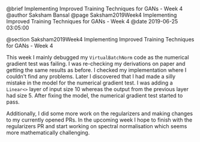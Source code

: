 @brief Implementing Improved Training Techniques for GANs - Week 4
@author Saksham Bansal
@page Saksham2019Week4 Implementing Improved Training Techniques for GANs - Week 4
@date 2019-06-25 03:05:00

@section Saksham2019Week4 Implementing Improved Training Techniques for GANs - Week 4

This week I mainly debugged my `VirtualBatchNorm` code as the numerical gradient test was failing. I was re-checking my derivations on paper and getting the same results as before. I checked my implementation where I couldn't find any problems. Later I discovered that I had made a silly mistake in the model for the numerical gradient test. I was adding a `Linear<>` layer of input size 10 whereas the output from the previous layer had size 5. After fixing the model, the numerical gradient test started to pass.

Additionally, I did some more work on the regularizers and making changes to my currently opened PRs. In the upcoming week I hope to finish with the regularizers PR and start working on spectral normalisation which seems more mathematically challenging.
